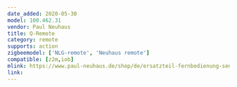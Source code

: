 ```yaml
---
date_added: 2020-05-30
model: 100.462.31
vendor: Paul Neuhaus 
title: Q-Remote
category: remote
supports: action
zigbeemodel: ['NLG-remote', 'Neuhaus remote']
compatible: [z2m,iob]
mlink: https://www.paul-neuhaus.de/shop/de/ersatzteil-fernbedienung-sender-100-462-31.html
link: 
---
```

